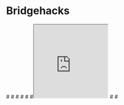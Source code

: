 # Bridgehacks
#<html>
    #<head>
     #   <title>My Great Game</title>
    #</head>
    #<body>
    #<iframe src="https://playcanv.as/p/61fb1da9/" width="200" height="200">
#</iframe>
    #</body>
#</html>
